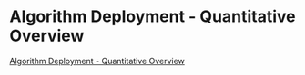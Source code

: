 # Algorithm Deployment - Quantitative Overview
[Algorithm Deployment - Quantitative Overview](https://aiwithcloud.com/2022/09/15/algorithm_deployment___quantitative_overview/)